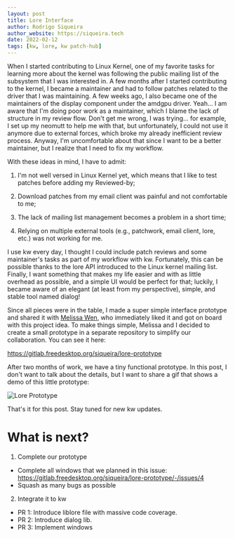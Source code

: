 ```yaml
---
layout: post
title: Lore Interface
author: Rodrigo Siqueira
author_website: https://siqueira.tech
date: 2022-02-12
tags: [kw, lore, kw patch-hub]
---
```


When I started contributing to Linux Kernel, one of my favorite tasks for
learning more about the kernel was following the public mailing list of the
subsystem that I was interested in. A few months after I started contributing
to the kernel, I became a maintainer and had to follow patches related to the
driver that I was maintaining. A few weeks ago, I also became one of the
maintainers of the display component under the amdgpu driver. Yeah... I am
aware that I'm doing poor work as a maintainer, which  I blame the lack of
structure in my review flow. Don't get me wrong, I was trying... for example, I
set up my neomutt to help me with that, but unfortunately, I could not use it
anymore due to external forces, which broke my already inefficient review
process. Anyway, I'm uncomfortable about that since I want to be a better
maintainer, but I realize that I need to fix my workflow.

With these ideas in mind, I have to admit:

1. I'm not well versed in Linux Kernel yet, which means that I like to test
   patches before adding my Reviewed-by;
2. Download patches from my email client was painful and not comfortable to me;

3. The lack of mailing list management becomes a problem in a short time;
4. Relying on multiple external tools (e.g., patchwork, email client, lore,
   etc.) was not working for me.

I use kw every day, I thought I could include patch reviews and some
maintainer's tasks as part of my workflow with kw. Fortunately, this can be
possible thanks to the lore API introduced to the Linux kernel mailing list.
Finally, I want something that makes my life easier and with as little overhead
as possible, and a simple UI would be perfect for that; luckily, I became aware
of an elegant (at least from my perspective), simple, and stable tool named
dialog!

Since all pieces were in the table, I made a super simple interface prototype
and shared it with [Melissa Wen](https://melissawen.github.io/), who
immediately liked it and got on board with this project idea. To make things
simple, Melissa and I decided to create a small prototype in a separate
repository to simplify our collaboration. You can see it here:

<https://gitlab.freedesktop.org/siqueira/lore-prototype>

After two months of work, we have a tiny functional prototype. In this post, I
don't want to talk about the details, but I want to share a gif that shows a
demo of this little prototype:

![Lore Prototype]({{site.url}}/images/gifs/lore-prototype-hello-world.gif )

That's it for this post. Stay tuned for new kw updates.

# What is next?

1. Complete our prototype
 * Complete all windows that we planned in this issue:
   <https://gitlab.freedesktop.org/siqueira/lore-prototype/-/issues/4>
 * Squash as many bugs as possible
2. Integrate it to kw
 * PR 1: Introduce liblore file with massive code coverage.
 * PR 2: Introduce dialog lib.
 * PR 3: Implement windows
